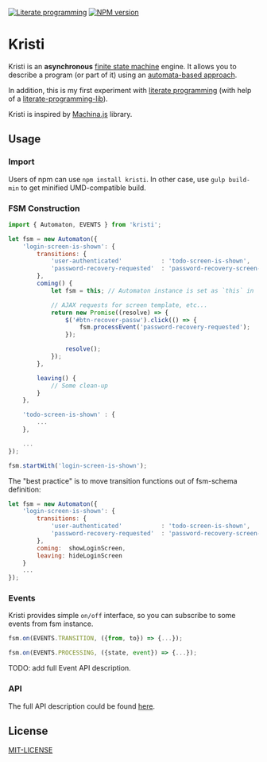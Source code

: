 [![Literate programming][literate-image]][literate-url]
[![NPM version][npm-image]][npm-url]

# Kristi

Kristi is an **asynchronous** [finite state machine][fsm-url] engine. It allows you to describe a program (or part of it) using an [automata-based approach][automata-url].

In addition, this is my first experiment with [literate programming](https://en.wikipedia.org/wiki/Literate_programming) (with help of a [literate-programming-lib](https://github.com/jostylr/literate-programming-lib)).

Kristi is inspired by [Machina.js](https://github.com/ifandelse/machina.js) library.

## Usage

### Import

Users of npm can use `npm install kristi`.
In other case, use `gulp build-min` to get minified UMD-compatible build.


### FSM Construction

```javascript
import { Automaton, EVENTS } from 'kristi';

let fsm = new Automaton({
	'login-screen-is-shown': {
		transitions: {
			'user-authenticated'           : 'todo-screen-is-shown',
			'password-recovery-requested'  : 'password-recovery-screen-is-shown',
		},
		coming() {
			let fsm = this; // Automaton instance is set as `this` in `coming` and `leaving`;

			// AJAX requests for screen template, etc...
			return new Promise((resolve) => {
				$('#btn-recover-passw').click(() => {
					fsm.processEvent('password-recovery-requested');
				});

				resolve();
			});
		},

		leaving() {
			// Some clean-up
		}
	},

	'todo-screen-is-shown' : {
		...
	},

	...
});

fsm.startWith('login-screen-is-shown');
```

The "best practice" is to move transition functions out of fsm-schema definition:

```javascript
let fsm = new Automaton({
	'login-screen-is-shown': {
		transitions: {
			'user-authenticated'           : 'todo-screen-is-shown',
			'password-recovery-requested'  : 'password-recovery-screen-is-show',
		},
		coming:  showLoginScreen,
		leaving: hideLoginScreen
	}
	...
});
```

### Events

Kristi provides simple `on/off` interface, so you can subscribe to some events from fsm instance.

```javascript
fsm.on(EVENTS.TRANSITION, ({from, to}) => {...});

fsm.on(EVENTS.PROCESSING, ({state, event}) => {...});
```

TODO: add full Event API description.


### API

The full API description could be found [here][api-url].

## License

[MIT-LICENSE](https://github.com/AZaviruha/Kristi/blob/master/LICENSE)


[literate-image]: https://img.shields.io/badge/literate%20programming--brightgreen.svg
[literate-url]: https://en.wikipedia.org/wiki/Literate_programming
[npm-image]: http://img.shields.io/badge/npm-v1.2.3-green.svg
[npm-url]: https://www.npmjs.com/package/kristi
[fsm-url]: https://en.wikipedia.org/wiki/Finite-state_machine
[automata-url]: https://en.wikipedia.org/wiki/Automata-based_programming
[api-url]: https://github.com/AZaviruha/Kristi/blob/master/src/index.md#public-api-definition
